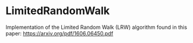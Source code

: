 # LimitedRandomWalk
Implementation of the Limited Random Walk (LRW) algorithm found in this paper: https://arxiv.org/pdf/1606.06450.pdf

